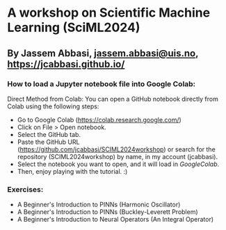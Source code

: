 
# A workshop on Scientific Machine Learning (SciML2024) 

By Jassem Abbasi, jassem.abbasi@uis.no, https://jcabbasi.github.io/
--------
### How to load a Jupyter notebook file into Google Colab:


Direct Method from Colab:
You can open a GitHub notebook directly from Colab using the following steps:

- Go to Google Colab (https://colab.research.google.com/)
- Click on File > Open notebook.
- Select the GitHub tab.
- Paste the GitHub URL (https://github.com/jcabbasi/SCIML2024workshop) or search for the repository (SCIML2024workshop) by name, in my account (jcabbasi).
- Select the notebook you want to open, and it will load in $Google Colab$.
- Then, enjoy playing with the tutorial. :)

### Exercises:
- A Beginner's Introduction to PINNs (Harmonic Oscillator)
- A Beginner's Introduction to PINNs (Buckley-Leverett Problem)
- A Beginner's Introduction to Neural Operators (An Integral Operator)
